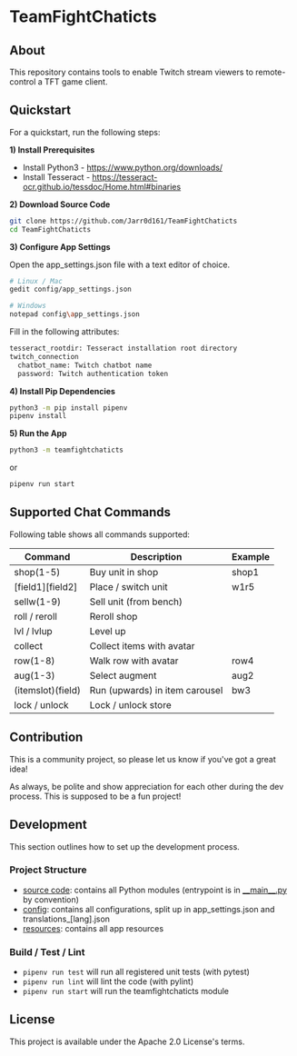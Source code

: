 # TeamFightChaticts

## About
This repository contains tools to enable Twitch stream viewers to remote-control a TFT game client.

## Quickstart
For a quickstart, run the following steps:

**1) Install Prerequisites**

- Install Python3 - https://www.python.org/downloads/
- Install Tesseract - https://tesseract-ocr.github.io/tessdoc/Home.html#binaries

**2) Download Source Code**

```sh
git clone https://github.com/Jarr0d161/TeamFightChaticts
cd TeamFightChaticts
```

**3) Configure App Settings**

Open the app_settings.json file with a text editor of choice.

```sh
# Linux / Mac
gedit config/app_settings.json
```

```sh
# Windows
notepad config\app_settings.json
```

Fill in the following attributes:

```txt
tesseract_rootdir: Tesseract installation root directory
twitch_connection
  chatbot_name: Twitch chatbot name
  password: Twitch authentication token
```

**4) Install Pip Dependencies**

```sh
python3 -m pip install pipenv
pipenv install
```

**5) Run the App**

```sh
python3 -m teamfightchaticts
```
or 
```sh
pipenv run start
```


## Supported Chat Commands
Following table shows all commands supported:

| Command           | Description                    | Example           |
| ----------------- | ------------------------------ | ----------------- |
| shop(1-5)         | Buy unit in shop               | shop1             |
| [field1][field2]  | Place / switch unit            | w1r5              |
| sellw(1-9)        | Sell unit (from bench)         |                   |
| roll / reroll     | Reroll shop                    |                   |
| lvl / lvlup       | Level up                       |                   |
| collect           | Collect items with avatar      |                   |
| row(1-8)          | Walk row with avatar           | row4              |
| aug(1-3)          | Select augment                 | aug2              |
| (itemslot)(field) | Run (upwards) in item carousel | bw3               |
| lock / unlock     | Lock / unlock store            |                   |

## Contribution
This is a community project, so please let us know if you've got a great idea!

As always, be polite and show appreciation for each other during the dev process.
This is supposed to be a fun project!

## Development
This section outlines how to set up the development process.

### Project Structure
-  [source code](./teamfightchaticts): contains all Python modules
   (entrypoint is in [\_\_main\_\_.py](./teamfightchaticts/__main__.py) by convention)
-  [config](./config): contains all configurations, split up in app_settings.json and translations_[lang].json
-  [resources](./images): contains all app resources

### Build / Test / Lint
- `pipenv run test` will run all registered unit tests (with pytest)
- `pipenv run lint` will lint the code (with pylint)
- `pipenv run start` will run the teamfightchaticts module

## License
This project is available under the Apache 2.0 License's terms.
